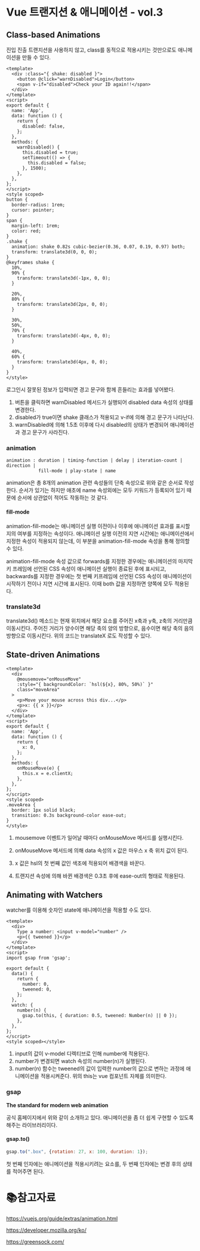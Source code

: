 # Vue 트랜지션 & 애니메이션 - vol.3

## Class-based Animations

진입 진출 트랜지션을 사용하지 않고, class를 동적으로 적용시키는 것만으로도 애니메이션을 만들 수 있다.

```vue
<template>
  <div :class="{ shake: disabled }">
    <button @click="warnDisabled">Login</button>
    <span v-if="disabled">Check your ID again!!</span>
  </div>
</template>
<script>
export default {
  name: 'App',
  data: function () {
    return {
      disabled: false,
    };
  },
  methods: {
    warnDisabled() {
      this.disabled = true;
      setTimeout(() => {
        this.disabled = false;
      }, 1500);
    },
  },
};
</script>
<style scoped>
button {
  border-radius: 1rem;
  cursor: pointer;
}
span {
  margin-left: 1rem;
  color: red;
}
.shake {
  animation: shake 0.82s cubic-bezier(0.36, 0.07, 0.19, 0.97) both;
  transform: translate3d(0, 0, 0);
}
@keyframes shake {
  10%,
  90% {
    transform: translate3d(-1px, 0, 0);
  }

  20%,
  80% {
    transform: translate3d(2px, 0, 0);
  }

  30%,
  50%,
  70% {
    transform: translate3d(-4px, 0, 0);
  }

  40%,
  60% {
    transform: translate3d(4px, 0, 0);
  }
}
</style>
```

로그인시 잘못된 정보가 입력되면 경고 문구와 함께 흔들리는 효과를 넣어봤다.

1. 버튼을 클릭하면 warnDisabled 메서드가 실행되어 disabled data 속성의 상태를 변경한다.
2. disabled가 true이면 shake 클래스가 적용되고 v-if에 의해 경고 문구가 나타난다.
3. warnDisabled에 의해 1.5초 이후에 다시  disabled의 상태가 변경되어 애니메이션과 경고 문구가 사라진다.

### animation

```
animation : duration | timing-function | delay | iteration-count | direction |
			fill-mode | play-state | name
```

animation은 총 8개의 animation 관련 속성들의 단축 속성으로 위와 같은 순서로 작성한다. 순서가 있기는 하지만 애초에 name 속성외에는 모두 키워드가 등록되어 있기 때문에 순서에 상관없이 적어도 작동하는 것 같다.

#### fill-mode

animation-fill-mode는 애니메이션 실행 이전이나 이후에 애니메이션 효과를 표시할지의 여부를 지정하는 속성이다. 애니메이션 실행 이전의 지연 시간에는 애니메이션에서 지정한 속성이 적용되지 않는데, 이 부분을 animation-fill-mode 속성을 통해 정의할 수 있다.

animation-fill-mode 속성 값으로 forwards를 지정한 경우에는 애니메이션의 마지막 키 프레임에 선언된 CSS 속성이 애니메이션 실행이 종료된 후에 표시되고, backwards를 지정한 경우에는 첫 번째 키프레임에 선언된 CSS 속성이 애니메이션이 시작하기 전이나 지연 시간에 표시된다. 이때 both 값을 지정하면 양쪽에 모두 적용된다.

### translate3d

translate3d() 메소드는 현재 위치에서 해당 요소를 주어진 x축과 y축, z축의 거리만큼 이동시킨다. 주어진 거리가 양수이면 해당 축의 양의 방향으로, 음수이면 해당 축의 음의 방향으로 이동시킨다. 위의 코드는 translateX 로도 작성할 수 있다.

## State-driven Animations

```vue
<template>
  <div
    @mousemove="onMouseMove"
    :style="{ backgroundColor: `hsl(${x}, 80%, 50%)` }"
    class="moveArea"
  >
    <p>Move your mouse across this div...</p>
    <p>x: {{ x }}</p>
  </div>
</template>
<script>
export default {
  name: 'App',
  data: function () {
    return {
      x: 0,
    };
  },
  methods: {
    onMouseMove(e) {
      this.x = e.clientX;
    },
  },
};
</script>
<style scoped>
.moveArea {
  border: 1px solid black;
  transition: 0.3s background-color ease-out;
}
</style>
```

1. mousemove 이벤트가 일어날 때마다 onMouseMove 메서드를 실행시킨다.
2. onMouseMove 메서드에 의해 data 속성의 x 값은 마우스 x 축 위치 값이 된다.
3. x 값은 hsl의 첫 번째 값인 색조에 적용되어 배경색을 바꾼다.

4. 트랜지션 속성에 의해 바뀐 배경색은 0.3초 후에 ease-out의 형태로 적용된다.

## Animating with Watchers

watcher를 이용해 숫자인 state에 애니메이션을 적용할 수도 있다.

```vue
<template>
  <div>
    Type a number: <input v-model="number" />
    <p>{{ tweened }}</p>
  </div>
</template>
<script>
import gsap from 'gsap';

export default {
  data() {
    return {
      number: 0,
      tweened: 0,
    };
  },
  watch: {
    number(n) {
      gsap.to(this, { duration: 0.5, tweened: Number(n) || 0 });
    },
  },
};
</script>
<style scoped></style>
```

1. input의 값이 v-model 디렉티브로 인해 number에 적용된다.
2. number가 변경되면 watch 속성의 number(n)가 실행된다.
3. number(n) 함수는 tweened의 값이 입력한 number의 값으로 변하는 과정에 애니메이션을 적용시켜준다. 위의 this는 vue 컴포넌트 자체를 의미한다.

### gsap

**The standard for modern web animation**

공식 홈페이지에서 위와 같이 소개하고 있다. 애니메이션을 좀 더 쉽게 구현할 수 있도록 해주는 라이브러리이다.

#### gsap.to()

```js
gsap.to(".box", {rotation: 27, x: 100, duration: 1});
```

첫 번째 인자에는 애니메이션을 적용시키려는 요소를, 두 번째 인자에는 변경 후의 상태를 적어주면 된다.

# :books:참고자료

https://vuejs.org/guide/extras/animation.html

https://developer.mozilla.org/ko/

https://greensock.com/